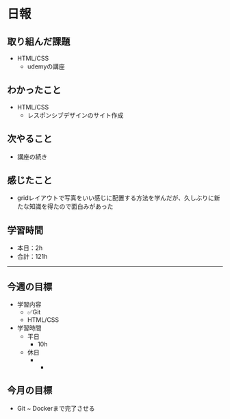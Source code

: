 # 日報

## 取り組んだ課題  

- HTML/CSS
  - udemyの講座

## わかったこと

- HTML/CSS
  - レスポンシブデザインのサイト作成

## 次やること

- 講座の続き

## 感じたこと

- gridレイアウトで写真をいい感じに配置する方法を学んだが、久しぶりに新たな知識を得たので面白みがあった

## 学習時間

- 本日：2h
- 合計：121h

---

## 今週の目標

- 学習内容
  - ✅Git
  - HTML/CSS
- 学習時間
  - 平日
    - 10h
  - 休日
    - -

## 今月の目標

- Git ~ Dockerまで完了させる
